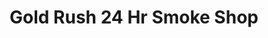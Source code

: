 ---
title: "Gold Rush 24 Hr Smoke Shop"
url: /las-vegas/gold-rush-24-hr-smoke-shop/
shop: tobacco
---